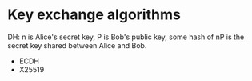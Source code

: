 # Key exchange algorithms

DH: n is Alice's secret key, P is Bob's public key, some hash of nP is the secret key shared between Alice and Bob.

* ECDH
* X25519

